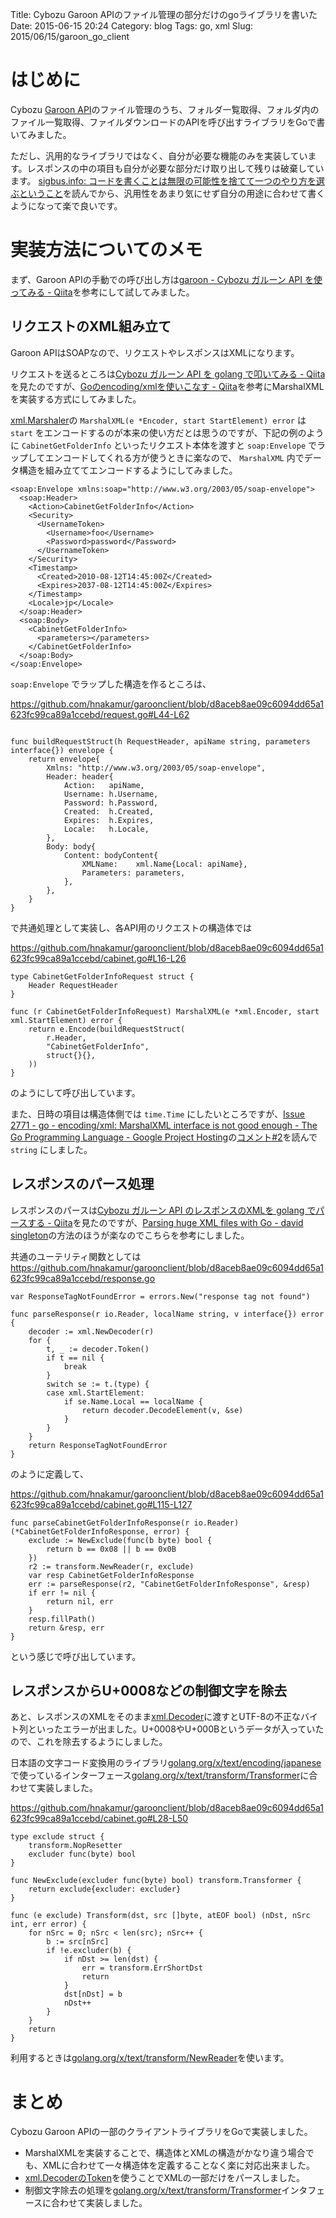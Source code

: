 Title: Cybozu Garoon APIのファイル管理の部分だけのgoライブラリを書いた
Date: 2015-06-15 20:24
Category: blog
Tags: go, xml
Slug: 2015/06/15/garoon_go_client

# はじめに
Cybozu [Garoon API](https://cybozudev.zendesk.com/hc/ja/categories/200157760-Garoon-API)のファイル管理のうち、フォルダ一覧取得、フォルダ内のファイル一覧取得、ファイルダウンロードのAPIを呼び出すライブラリをGoで書いてみました。

ただし、汎用的なライブラリではなく、自分が必要な機能のみを実装しています。レスポンスの中の項目も自分が必要な部分だけ取り出して残りは破棄しています。
[sigbus.info: コードを書くことは無限の可能性を捨てて一つのやり方を選ぶということ](http://blog.sigbus.info/2015/01/p1.html)を読んでから、汎用性をあまり気にせず自分の用途に合わせて書くようになって楽で良いです。

# 実装方法についてのメモ
まず、Garoon APIの手動での呼び出し方は[garoon - Cybozu ガルーン API を使ってみる - Qiita](http://qiita.com/yamasaki-masahide/items/fff1c84e65043ac4caf7)を参考にして試してみました。

## リクエストのXML組み立て
Garoon APIはSOAPなので、リクエストやレスポンスはXMLになります。

リクエストを送るところは[Cybozu ガルーン API を golang で叩いてみる - Qiita](http://qiita.com/yamasaki-masahide/items/03dfa6cd70ff20607b58)を見たのですが、[Goのencoding/xmlを使いこなす - Qiita](http://qiita.com/ono_matope/items/70080cc33b75152c5c2a)を参考にMarshalXMLを実装する方式にしてみました。

[xml.Marshaler](http://golang.org/pkg/encoding/xml/#Marshaler)の `MarshalXML(e *Encoder, start StartElement) error` は `start` をエンコードするのが本来の使い方だとは思うのですが、下記の例のように `CabinetGetFolderInfo` といったリクエスト本体を渡すと `soap:Envelope` でラップしてエンコードしてくれる方が使うときに楽なので、 `MarshalXML` 内でデータ構造を組み立ててエンコードするようにしてみました。

```
<soap:Envelope xmlns:soap="http://www.w3.org/2003/05/soap-envelope">
  <soap:Header>
    <Action>CabinetGetFolderInfo</Action>
    <Security>
      <UsernameToken>
        <Username>foo</Username>
        <Password>password</Password>
      </UsernameToken>
    </Security>
    <Timestamp>
      <Created>2010-08-12T14:45:00Z</Created>
      <Expires>2037-08-12T14:45:00Z</Expires>
    </Timestamp>
    <Locale>jp</Locale>
  </soap:Header>
  <soap:Body>
    <CabinetGetFolderInfo>
      <parameters></parameters>
    </CabinetGetFolderInfo>
  </soap:Body>
</soap:Envelope>
```

`soap:Envelope` でラップした構造を作るところは、

https://github.com/hnakamur/garoonclient/blob/d8aceb8ae09c6094dd65a1623fc99ca89a1ccebd/request.go#L44-L62

```

func buildRequestStruct(h RequestHeader, apiName string, parameters interface{}) envelope {
	return envelope{
		Xmlns: "http://www.w3.org/2003/05/soap-envelope",
		Header: header{
			Action:   apiName,
			Username: h.Username,
			Password: h.Password,
			Created:  h.Created,
			Expires:  h.Expires,
			Locale:   h.Locale,
		},
		Body: body{
			Content: bodyContent{
				XMLName:    xml.Name{Local: apiName},
				Parameters: parameters,
			},
		},
	}
}
```

で共通処理として実装し、各API用のリクエストの構造体では

https://github.com/hnakamur/garoonclient/blob/d8aceb8ae09c6094dd65a1623fc99ca89a1ccebd/cabinet.go#L16-L26

```
type CabinetGetFolderInfoRequest struct {
	Header RequestHeader
}

func (r CabinetGetFolderInfoRequest) MarshalXML(e *xml.Encoder, start xml.StartElement) error {
	return e.Encode(buildRequestStruct(
		r.Header,
		"CabinetGetFolderInfo",
		struct{}{},
	))
}
```

のようにして呼び出しています。

また、日時の項目は構造体側では `time.Time` にしたいところですが、[Issue 2771 - go - encoding/xml: MarshalXML interface is not good enough - The Go Programming Language - Google Project Hosting](https://code.google.com/p/go/issues/detail?id=2771#c2)の[コメント#2](https://code.google.com/p/go/issues/detail?id=2771#c2)を読んで `string` にしました。

## レスポンスのパース処理
レスポンスのパースは[Cybozu ガルーン API のレスポンスのXMLを golang でパースする - Qiita](http://qiita.com/yamasaki-masahide/items/f20a2ca4700e00777303)を見たのですが、[Parsing huge XML files with Go - david singleton](http://blog.davidsingleton.org/parsing-huge-xml-files-with-go/)の方法のほうが楽なのでこちらを参考にしました。

共通のユーテリティ関数としては
https://github.com/hnakamur/garoonclient/blob/d8aceb8ae09c6094dd65a1623fc99ca89a1ccebd/response.go

```
var ResponseTagNotFoundError = errors.New("response tag not found")

func parseResponse(r io.Reader, localName string, v interface{}) error {
	decoder := xml.NewDecoder(r)
	for {
		t, _ := decoder.Token()
		if t == nil {
			break
		}
		switch se := t.(type) {
		case xml.StartElement:
			if se.Name.Local == localName {
				return decoder.DecodeElement(v, &se)
			}
		}
	}
	return ResponseTagNotFoundError
}
```

のように定義して、

https://github.com/hnakamur/garoonclient/blob/d8aceb8ae09c6094dd65a1623fc99ca89a1ccebd/cabinet.go#L115-L127

```
func parseCabinetGetFolderInfoResponse(r io.Reader) (*CabinetGetFolderInfoResponse, error) {
	exclude := NewExclude(func(b byte) bool {
		return b == 0x08 || b == 0x0B
	})
	r2 := transform.NewReader(r, exclude)
	var resp CabinetGetFolderInfoResponse
	err := parseResponse(r2, "CabinetGetFolderInfoResponse", &resp)
	if err != nil {
		return nil, err
	}
	resp.fillPath()
	return &resp, err
}
```

という感じで呼び出しています。

## レスポンスからU+0008などの制御文字を除去
あと、レスポンスのXMLをそのまま[xml.Decoder](http://golang.org/pkg/encoding/xml/#Decoder)に渡すとUTF-8の不正なバイト列といったエラーが出ました。U+0008やU+000Bというデータが入っていたので、これを除去するようにしました。

日本語の文字コード変換用のライブラリ[golang.org/x/text/encoding/japanese](https://godoc.org/golang.org/x/text/encoding/japanese)で使っているインターフェース[golang.org/x/text/transform/Transformer](https://godoc.org/golang.org/x/text/transform#Transformer)に合わせて実装しました。

https://github.com/hnakamur/garoonclient/blob/d8aceb8ae09c6094dd65a1623fc99ca89a1ccebd/cabinet.go#L28-L50

```
type exclude struct {
	transform.NopResetter
	excluder func(byte) bool
}

func NewExclude(excluder func(byte) bool) transform.Transformer {
	return exclude{excluder: excluder}
}

func (e exclude) Transform(dst, src []byte, atEOF bool) (nDst, nSrc int, err error) {
	for nSrc = 0; nSrc < len(src); nSrc++ {
		b := src[nSrc]
		if !e.excluder(b) {
			if nDst >= len(dst) {
				err = transform.ErrShortDst
				return
			}
			dst[nDst] = b
			nDst++
		}
	}
	return
}
```

利用するときは[golang.org/x/text/transform/NewReader](https://godoc.org/golang.org/x/text/transform#NewReader)を使います。

# まとめ
Cybozu Garoon APIの一部のクライアントライブラリをGoで実装しました。

* MarshalXMLを実装することで、構造体とXMLの構造がかなり違う場合でも、XMLに合わせて一々構造体を定義することなく楽に対応出来ました。
* [xml.DecoderのToken](http://golang.org/pkg/encoding/xml/#Decoder.Token)を使うことでXMLの一部だけをパースしました。
* 制御文字除去の処理を[golang.org/x/text/transform/Transformer](https://godoc.org/golang.org/x/text/transform#Transformer)インタフェースに合わせて実装しました。
